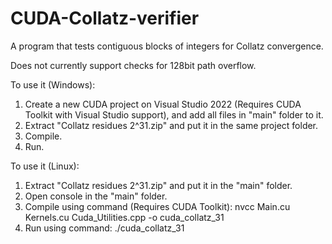# CUDA-Collatz-verifier
A program that tests contiguous blocks of integers for Collatz convergence.

Does not currently support checks for 128bit path overflow.

To use it (Windows):

1) Create a new CUDA project on Visual Studio 2022 (Requires CUDA Toolkit with Visual Studio support), and add all files in "main" folder to it.
2) Extract "Collatz residues 2^31.zip" and put it in the same project folder.
3) Compile.
4) Run.

To use it (Linux):

1) Extract "Collatz residues 2^31.zip" and put it in the "main" folder.
2) Open console in the "main" folder.
3) Compile using command (Requires CUDA Toolkit): nvcc Main.cu Kernels.cu Cuda_Utilities.cpp -o cuda_collatz_31
4) Run using command: ./cuda_collatz_31
